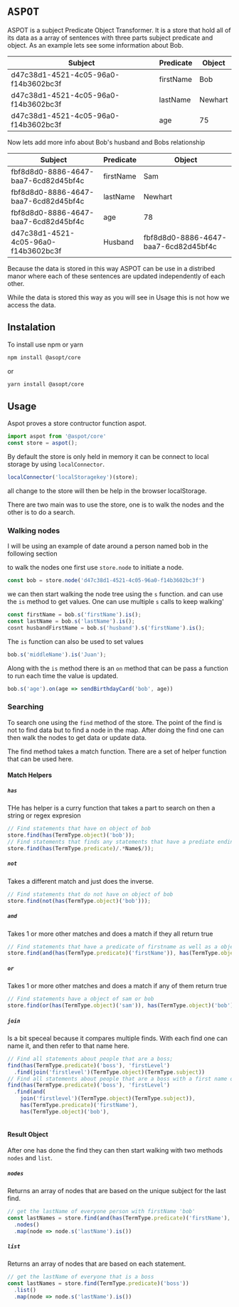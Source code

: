 # `ASPOT`

ASPOT is a subject Predicate Object Transformer.  It is a store that hold all of its data as a array of sentences with three parts subject predicate and object. As an example lets see some information about Bob.

| Subject                              | Predicate    | Object    |
| ------------------------------------ | ------------ | --------- |
| d47c38d1-4521-4c05-96a0-f14b3602bc3f | firstName    | Bob       |
| d47c38d1-4521-4c05-96a0-f14b3602bc3f | lastName     | Newhart   |
| d47c38d1-4521-4c05-96a0-f14b3602bc3f | age          | 75        |

Now lets add more info about Bob's husband and Bobs relationship

| Subject                              | Predicate    | Object    |
| ------------------------------------ | ------------ | --------- |
| fbf8d8d0-8886-4647-baa7-6cd82d45bf4c | firstName    | Sam       |
| fbf8d8d0-8886-4647-baa7-6cd82d45bf4c | lastName     | Newhart   |
| fbf8d8d0-8886-4647-baa7-6cd82d45bf4c | age          | 78        |
| d47c38d1-4521-4c05-96a0-f14b3602bc3f | Husband      | fbf8d8d0-8886-4647-baa7-6cd82d45bf4c       |

Because the data is stored in this way ASPOT can be use in a distribed manor where each of these sentences are updated independently of each other.

While the data is stored this way as you will see in Usage this is not how we access the data.

## Instalation

To install use npm or yarn

``` bash
npm install @asopt/core
```

or

``` bash
yarn install @asopt/core
```

## Usage

Aspot proves a store contructor function aspot.

``` js
import aspot from '@aspot/core'
const store = aspot();
```

By default the store is only held in memory it can be connect to local storage by using `localConnector`.

``` js
localConnector('localStoragekey')(store);
```

all change to the store will then be help in the browser localStorage.

There are two main was to use the store, one is to walk the nodes and the other is to do a search.

### Walking nodes

I will be using an example of date around a person named bob in the following section

to walk the nodes one first use `store.node` to initiate a node.

``` js
const bob = store.node('d47c38d1-4521-4c05-96a0-f14b3602bc3f')
```

we can then start walking the node tree using the `s` function.  and can use the `is` method to get values. One can use multiple `s` calls to keep walking'

``` js
const firstName = bob.s('firstName').is();
const lastName = bob.s('lastName').is();
cosnt husbandFirstName = bob.s('husband').s('firstName').is();
```

The `is` function can also be used to set values

``` js
bob.s('middleName').is('Juan');
```

Along with the `is` method  there is an `on` method that can be pass a function to run each time the value is updated.

``` js
bob.s('age').on(age => sendBirthdayCard('bob', age))
```

### Searching

To search one using the `find` method of the store.  The point of the find is not to find data but to find a node in the map.  After doing the find one can then walk the nodes to get data or update data.

The find method takes a match function.  There are a set of helper function that can be used here.

#### Match Helpers

##### `has`

THe has helper is a curry function that takes a part to search on then a string or regex expresion

``` js
// Find statements that have on object of bob
store.find(has(TermType.object)('bob'));
// Find statements that finds any statements that have a prediate ending in Name
store.find(has(TermType.predicate)/.*Name$/));
```

##### `not`

Takes a different match and just does the inverse.

``` js
// Find statements that do not have on object of bob
store.find(not(has(TermType.object)('bob')));
```

##### `and`

Takes 1 or more other matches and does a match if they all return true

``` js
// Find statements that have a predicate of firstname as well as a object of bob
store.find(and(has(TermType.predicate)('firstName')), has(TermType.object)('bob')));
```

##### `or`

Takes 1 or more other matches and does a match if any of them return true

``` js
// Find statements have a object of sam or bob
store.find(or(has(TermType.object)('sam')), has(TermType.object)('bob'))); 
```

##### `join`

Is a bit speceal because it compares multiple finds.  With each find one can name it, and then refer to that name here.

``` js
// Find all statements about people that are a boss;
find(has(TermType.predicate)('boss'), 'firstLevel')
  .find(join('firstlevel')(TermType.object)(TermType.subject)) 
// Find all statements about people that are a boss with a first name of bob
find(has(TermType.predicate)('boss'), 'firstLevel')
  .find(and(
    join('firstlevel')(TermType.object)(TermType.subject)),
    has(TermType.predicate)('firstName'),
    has(TermType.object)('bob'),
     
```

#### Result Object

After one has done the find they can then start walking with two methods `nodes` and `list`.

##### `nodes`

Returns an array of nodes that are based on the unique subject for the last find.

``` js
// get the lastName of everyone person with firstName 'bob'
const lastNames = store.find(and(has(TermType.predicate)('firstName'), has(TermType.object)('bob'))
  .nodes()
  .map(node => node.s('lastName').is())
```

##### `list`

Returns an array of nodes that are based on each statement.

``` js
// get the lastName of everyone that is a boss
const lastNames = store.find(TermType.predicate)('boss'))
  .list()
  .map(node => node.s('lastName').is())
```
